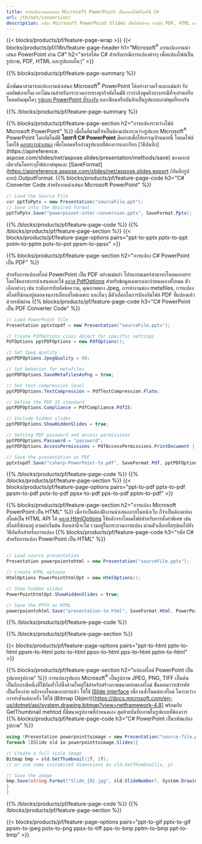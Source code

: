 ```yaml
---
title: การแปลงงานนำเสนอ Microsoft PowerPoint เป็นหลายไฟล์โดยใช้ C#
url: /th/net/conversion/
description: แปลง Microsoft PowerPoint Slides เป็นไฟล์ต่างๆ รวมถึง PDF, HTML และรูปแบบรูปภาพบน .NET Framework, .NET Core, Windows Azure, Mono หรือ Xamarin Platforms
---
```


{{< blocks/products/pf/feature-page-wrap >}}
{{< blocks/products/pf/i18n/feature-page-header h1="Microsoft<sup>®</sup> การแปลงงานนำเสนอ PowerPoint ผ่าน C#" h2="ซอร์สโค้ด C# สำหรับกรณีการแปลงต่างๆ เพื่อแปลงไฟล์เป็นรูปภาพ, PDF, HTML และรูปแบบอื่นๆ" >}}

{{% blocks/products/pf/feature-page-summary %}}

นักพัฒนาสามารถแปลงงานนำเสนอ Microsoft<sup>®</sup> PowerPoint ได้อย่างรวดเร็วและแม่นยำ รับผลลัพธ์ภายในเวลาไม่นานสำหรับกระบวนการทางธุรกิจอัตโนมัติ เรากำลังพูดถึงบางกรณีที่จะอ่านหรือโหลดอินพุตใดๆ [รูปแบบ PowerPoint ที่รองรับ](https://docs.aspose.com/slides/net/supported-file-formats/) และเขียนหรือบันทึกเป็นรูปแบบเอาต์พุตที่รองรับ 

{{% /blocks/products/pf/feature-page-summary  %}}

{{% blocks/products/pf/feature-page-section  h2="การแปลงระหว่างไฟล์ Microsoft PowerPoint" %}}
เมื่อใดก็ตามที่จำเป็นต้องแปลงระหว่างรูปแบบ Microsoft<sup>®</sup> PowerPoint โดยอัตโนมัติ **ไลบรารี C# PowerPoint** มีคลาสเพื่อให้บรรลุเป้าหมายนี้ โหลดไฟล์โดยใช้ [คลาสการนำเสนอ](https://apireference.aspose.com/net/slides/aspose.slides/presentation) เพื่อโหลดหรืออ่านรูปแบบที่ต้องการและเรียก [วิธีบันทึก](https://apireference. aspose.com/slides/net/aspose.slides/presentation/methods/save) ของคลาสเดียวกันโดยระบุไฟล์เอาต์พุตและ [SaveFormat](https://apireference.aspose.com/slides/net/aspose.slides.export /บันทึกรูปแบบ).OutputFormat. 
{{% blocks/products/pf/feature-page-code h3="C# Converter Code สำหรับงานนำเสนอ Microsoft PowerPoint" %}}

```cs
// Load the Source File
var pptToPptx = new Presentation("sourceFile.ppt");
// Save into the desired format
pptToPptx.Save("powerpoiont-inter-conversion.pptx", SaveFormat.Pptx);   
```
{{% /blocks/products/pf/feature-page-code  %}}
{{% /blocks/products/pf/feature-page-section %}}
{{< blocks/products/pf/feature-page-options pairs="ppt-to-pptx pptx-to-ppt potm-to-pptm potx-to-pot ppsm-to-ppsx" >}}


{{% blocks/products/pf/feature-page-section  h2="การแปลง C# PowerPoint เป็น PDF" %}}

สำหรับการแปลงสไลด์ PowerPoint เป็น PDF อย่างแม่นยำ โปรแกรมเมอร์สามารถโหลดเอกสารโดยใช้คลาสการนำเสนอและใช้ [คลาส PdfOptions](https://apireference.aspose.com/slides/net/aspose.slides.export/pdfoptions) สำหรับข้อมูลเฉพาะและกำหนดเองทั้งหมด ตัวเลือกต่างๆ เช่น ระดับการบีบอัดข้อความ, คุณภาพของ Jpeg, การทำงานของ metafiles, การแปลงสไลด์ที่ซ่อนอยู่ตลอดจนการเลือกสไลด์เฉพาะ และอื่นๆ มีตัวเลือกในการป้องกันไฟล์ PDF ที่แปลงแล้วด้วยรหัสผ่าน
{{% blocks/products/pf/feature-page-code h3="C# PowerPoint เป็น PDF Converter Code" %}}

```cs
// Load PowerPoint file
Presentation pptxtopdf = new Presentation("sourceFile.pptx");

// Create PdfOptions class object for specific settings
PdfOptions pptPDFOptions = new PdfOptions();

// Set Jpeg quality
pptPDFOptions.JpegQuality = 90;

// Set behavior for metafiles
pptPDFOptions.SaveMetafilesAsPng = true;

// Set text compression level
pptPDFOptions.TextCompression = PdfTextCompression.Flate;

// Define the PDF 15 standard
pptPDFOptions.Compliance = PdfCompliance.Pdf15;

// Include hidden slides
pptPDFOptions.ShowHiddenSlides = true;

// Setting PDF password and access permissions
pptPDFOptions.Password = "password";
pptPDFOptions.AccessPermissions = PdfAccessPermissions.PrintDocument | PdfAccessPermissions.HighQualityPrint;

// Save the presentation as PDF
pptxtopdf.Save("csharp-PowerPoint-to.pdf", SaveFormat.Pdf, pptPDFOptions);

```
{{% /blocks/products/pf/feature-page-code  %}}
{{% /blocks/products/pf/feature-page-section %}}
{{< blocks/products/pf/feature-page-options pairs="ppt-to-pdf pptx-to-pdf ppsm-to-pdf potx-to-pdf ppsx-to-pdf pps-to-pdf pptm-to-pdf" >}}


{{% blocks/products/pf/feature-page-section  h2="การแปลง Microsoft PowerPoint เป็น HTML" %}}
เมื่อจำเป็นต้องฝังงานนำเสนอภายในหน้าเว็บ ก็จำเป็นต้องแปลงสไลด์เป็น HTML API ให้ [คลาส HtmlOptions](https://apireference.aspose.com/slides/net/aspose.slides.export/htmloptions) ใช้หลังจากโหลดไฟล์สำหรับการตั้งค่าพิเศษ เช่น สไลด์ที่ซ่อนอยู่ ตามค่าเริ่มต้น สิ่งเหล่านี้จะไม่ รวมอยู่ในกระบวนการแปลง ผ่านตัวเลือกที่สรุปผลไปยังวิธีบันทึกสำหรับการแปลง
{{% blocks/products/pf/feature-page-code h3="รหัส C# สำหรับการแปลง PowerPoint เป็น HTML" %}}

```cs

// Load source presentation 
Presentation powerpoiontohtml = new Presentation("sourceFile.pptx");

// Create HTML options
HtmlOptions PowerPointhtmlOpt = new HtmlOptions();

// Show hidden slides
PowerPointhtmlOpt.ShowHiddenSlides = true;

// Save the PPTX as HTML
powerpoiontohtml.Save("presentation-to.html", SaveFormat.Html, PowerPointhtmlOpt); 

```
{{% /blocks/products/pf/feature-page-code %}}

{{% /blocks/products/pf/feature-page-section %}}

{{< blocks/products/pf/feature-page-options pairs="ppt-to-html pptx-to-html ppsm-to-html potx-to-html ppsx-to-html pps-to-html pptm-to-html" >}}

{{% blocks/products/pf/feature-page-section  h2="แปลงสไลด์ PowerPoint เป็นรูปแบบรูปภาพ" %}}
การแปลงรูปแบบ Microsoft<sup>®</sup> เป็นรูปภาพ JPEG, PNG, TIFF เป็นต้น เป็นอีกกรณีหนึ่งที่ใช้กันทั่วไปซึ่งส่วนใหญ่ใช้สำหรับสร้างภาพขนาดย่อของสไลด์ ขั้นตอนการเข้ารหัสเป็นเรื่องง่าย หลังจากโหลดเอกสารแล้ว ให้ใช้ [ISlide interface](https://apireference.aspose.com/net/slides/aspose.slides/islide) เพื่อวนซ้ำในแต่ละสไลด์ ในระหว่างการทำซ้ำแต่ละครั้ง ให้ใช้ (Bitmap Object)[https://docs.microsoft.com/en-us/dotnet/api/system.drawing.bitmap?view=netframework-4.8] พร้อมกับ GetThumbnail mehtod ที่มีขนาดรูปภาพที่กำหนดเอง สุดท้ายบันทึกภาพในรูปแบบที่ต้องการ
{{% blocks/products/pf/feature-page-code h3="C# PowerPoint เป็นรหัสแปลงรูปภาพ" %}}
```cs
using (Presentation powerpointtoimage = new Presentation("source-file.ppt")){
foreach (ISlide sld in powerpointtoimage.Slides){

// Create a full scale image
Bitmap bmp = sld.GetThumbnail(1f, 1f);
// or use some customized dimensions as sld.GetThumbnail(x, y)

// Save the image
bmp.Save(string.Format("Slide_{0}.jpg", sld.SlideNumber), System.Drawing.Imaging.ImageFormat.Jpeg);
}
}
```
{{% /blocks/products/pf/feature-page-code %}}
{{% /blocks/products/pf/feature-page-section %}}

{{< blocks/products/pf/feature-page-options pairs="ppt-to-gif pptx-to-gif ppsm-to-jpeg potx-to-png ppsx-to-tiff pps-to-bmp pptm-to-bmp ppt-to-bmp" >}}